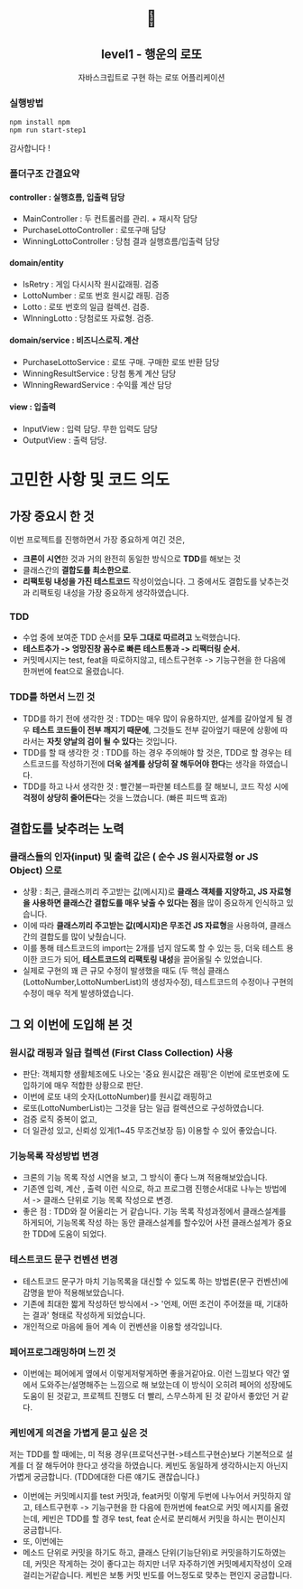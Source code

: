 <h1 align="middle">🎱</h1>
<h2 align="middle">level1 - 행운의 로또</h2>
<p align="middle">자바스크립트로 구현 하는 로또 어플리케이션</p>

### 실행방법

```
npm install npm
npm run start-step1
```

감사합니다 !


### 폴더구조 간결요약

#### controller : 실행흐름, 입출력 담당

- MainController : 두 컨트롤러를 관리. + 재시작 담당
- PurchaseLottoController : 로또구매 담당
- WinningLottoController : 당첨 결과 실행흐름/입출력 담당

#### domain/entity

- IsRetry : 게임 다시시작 원시값래핑. 검증
- LottoNumber : 로또 번호 원시값 래핑. 검증
- Lotto : 로또 번호의 일급 컬렉션. 검증.
- WInningLotto : 당첨로또 자료형. 검증.

#### domain/service : 비즈니스로직. 계산

- PurchaseLottoService : 로또 구매. 구매한 로또 반환 담당
- WinningResultService : 당첨 통계 계산 담당
- WInningRewardService : 수익률 계산 담당

#### view : 입출력
- InputView : 입력 담당. 무한 입력도 담당
- OutputView : 출력 담당.


# 고민한 사항 및 코드 의도

## 가장 중요시 한 것

이번 프로젝트를 진행하면서 가장 중요하게 여긴 것은,

- **크론이 시연**한 것과 거의 완전히 동일한 방식으로 **TDD**를 해보는 것
- 클래스간의 **결합도를 최소한으로**.
- **리팩토링 내성을 가진 테스트코드** 작성이었습니다. 그 중에서도 결합도를 낮추는것과 리팩토링 내성을 가장 중요하게 생각하였습니다.

### TDD

- 수업 중에 보여준 TDD 순서를 **모두 그대로 따르려고** 노력했습니다.
- **테스트추가 -> 엉망진창 꼼수로 빠른 테스트통과 -> 리팩터링 순서.**
- 커밋메시지는 test, feat을 따로하지않고, 테스트구현후 -> 기능구현을 한 다음에 한꺼번에 feat으로 올렸습니다.

### TDD를 하면서 느낀 것

- TDD를 하기 전에 생각한 것 : TDD는 매우 많이 유용하지만, 설계를 갈아엎게 될 경우 **테스트 코드들이 전부 깨지기 때문에**, 그것들도 전부 갈아엎기 때문에 상황에 따라서는 **자칫 양날의 검이 될 수 있다**는 것입니다.
- TDD를 할 때 생각한 것 : TDD를 하는 경우 주의해야 할 것은, TDD로 할 경우는 테스트코드를 작성하기전에 **더욱 설계를 상당히 잘 해두어야 한다**는 생각을 하였습니다.
- TDD를 하고 나서 생각한 것 : 빨간불ㅡ파란불 테스트를 잘 해보니, 코드 작성 시에 **걱정이 상당히 줄어든다**는 것을 느꼈습니다. (빠른 피드백 효과)

## 결합도를 낮추려는 노력

### 클래스들의 인자(input) 및 출력 값은 ( 순수 JS 원시자료형 or JS Object) 으로

- 상황 : 최근, 클래스끼리 주고받는 값(메시지)로 **클래스 객체를 지양하고, JS 자료형을 사용하면 클래스간 결합도를 매우 낮출 수 있다는 점**을 많이 중요하게 인식하고 있습니다.
- 이에 따라 **클래스끼리 주고받는 값(메시지)은 무조건 JS 자료형**을 사용하여, 클래스 간의 결합도를 많이 낮췄습니다.
- 이를 통해 테스트코드의 import는 2개를 넘지 않도록 할 수 있는 등, 더욱 테스트 용이한 코드가 되어, **테스트코드의 리팩토링 내성**을 끌어올릴 수 있었습니다.
- 실제로 구현의 꽤 큰 규모 수정이 발생했을 때도 (두 핵심 클래스(LottoNumber,LottoNumberList)의 생성자수정), 테스트코드의 수정이나 구현의 수정이 매우 적게 발생하였습니다.

## 그 외 이번에 도입해 본 것

### 원시값 래핑과 일급 컬렉션 (First Class Collection) 사용

- 판단: 객체지향 생활체조에도 나오는 '중요 원시값은 래핑'은 이번에 로또번호에 도입하기에 매우 적합한 상황으로 판단.
- 이번에 로또 내의 숫자(LottoNumber)를 원시값 래핑하고
- 로또(LottoNumberList)는 그것을 담는 일급 컬렉션으로 구성하였습니다.
- 검증 로직 중복이 없고,
- 더 일관성 있고, 신뢰성 있게(1~45 무조건보장 등) 이용할 수 있어 좋았습니다.

### 기능목록 작성방법 변경

- 크론의 기능 목록 작성 시연을 보고, 그 방식이 좋다 느껴 적용해보았습니다.
- 기존엔 입력, 계산 , 출력 이런 식으로, 하고 프로그램 진행순서대로 나누는 방법에서 -> 클래스 단위로 기능 목록 작성으로 변경.
- 좋은 점 : TDD와 잘 어울리는 거 같습니다. 기능 목록 작성과정에서 클래스설계를 하게되어, 기능목록 작성 하는 동안 클래스설계를 할수있어 사전 클래스설계가 중요한 TDD에 도움이 되었다.

### 테스트코드 문구 컨벤션 변경

- 테스트코드 문구가 마치 기능목록을 대신할 수 있도록 하는 방법론(문구 컨벤션)에 감명을 받아 적용해보았습니다.
- 기존에 최대한 짧게 작성하던 방식에서 -> '언제, 어떤 조건이 주어졌을 때, 기대하는 결과' 형태로 작성하게 되었습니다.
- 개인적으로 마음에 들어 계속 이 컨벤션을 이용할 생각입니다.

### 페어프로그래밍하며 느낀 것

- 이번에는 페어에게 옆에서 이렇게저렇게하면 좋을거같아요. 이런 느낌보다 약간 옆에서 도와주는/설명해주는 느낌으로 해 보았는데 이 방식이 오히려 페어의 성장에도 도움이 된 것같고, 프로젝트 진행도 더 빨리, 스무스하게 된 것 같아서 좋았던 거 같다.

### 케빈에게 의견을 가볍게 묻고 싶은 것

저는 TDD를 할 때에는, 미 적용 경우(프로덕션구현->테스트구현순)보다 기본적으로 설계를 더 잘 해두어야 한다고 생각을 하였습니다. 케빈도 동일하게 생각하시는지 아닌지 가볍게 궁금합니다. (TDD에대한 다른 얘기도 괜찮습니다.)

- 이번에는 커밋메시지를 test 커밋과, feat커밋 이렇게 두번에 나누어서 커밋하지 않고, 테스트구현후 -> 기능구현을 한 다음에 한꺼번에 feat으로 커밋 메시지를 올렸는데, 케빈은 TDD를 할 경우 test, feat 순서로 분리해서 커밋을 하시는 편이신지 궁금합니다.
- 또, 이번에는
- 메소드 단위로 커밋을 하기도 하고, 클래스 단위(기능단위)로 커밋을하기도하였는데, 커밋은 작게하는 것이 좋다고는 하지만 너무 자주하기엔 커밋메세지작성이 오래걸리는거같습니다. 케빈은 보통 커밋 빈도를 어느정도로 맞추는 편인지 궁금합니다.

